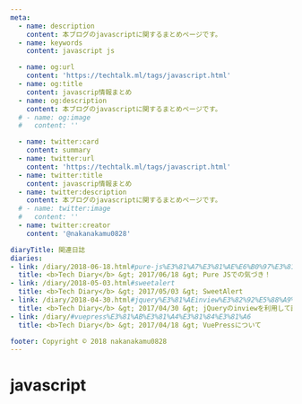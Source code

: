 ```yaml
---
meta:
  - name: description
    content: 本ブログのjavascriptに関するまとめページです。
  - name: keywords
    content: javascript js

  - name: og:url
    content: 'https://techtalk.ml/tags/javascript.html'
  - name: og:title
    content: javascrip情報まとめ
  - name: og:description
    content: 本ブログのjavascriptに関するまとめページです。
  # - name: og:image
  #   content: ''

  - name: twitter:card
    content: summary
  - name: twitter:url
    content: 'https://techtalk.ml/tags/javascript.html'
  - name: twitter:title
    content: javascrip情報まとめ
  - name: twitter:description
    content: 本ブログのjavascriptに関するまとめページです。
  # - name: twitter:image
  #   content: ''
  - name: twitter:creator
    content: '@nakanakamu0828'

diaryTitle: 関連日誌
diaries:
- link: /diary/2018-06-18.html#pure-js%E3%81%A7%E3%81%AE%E6%B0%97%E3%81%A5%E3%81%8D%EF%BC%81
  title: <b>Tech Diary</b> &gt; 2017/06/18 &gt; Pure JSでの気づき！
- link: /diary/2018-05-03.html#sweetalert
  title: <b>Tech Diary</b> &gt; 2017/05/03 &gt; SweetAlert
- link: /diary/2018-04-30.html#jquery%E3%81%AEinview%E3%82%92%E5%88%A9%E7%94%A8%E3%81%97%E3%81%A6%E7%94%BB%E9%9D%A2%E3%81%AB%E8%A1%A8%E7%A4%BA%E3%81%95%E3%82%8C%E3%81%9F%E3%82%BF%E3%82%A4%E3%83%9F%E3%83%B3%E3%82%B0%E3%81%A7%E3%82%A4%E3%83%99%E3%83%B3%E3%83%88%E3%82%92%E7%99%BA%E7%94%9F%E3%81%95%E3%81%9B%E3%82%8B
  title: <b>Tech Diary</b> &gt; 2017/04/30 &gt; jQueryのinviewを利用して画面に表示されたタイミングでイベントを発生させる
- link: /diary/#vuepress%E3%81%AB%E3%81%A4%E3%81%84%E3%81%A6
  title: <b>Tech Diary</b> &gt; 2017/04/18 &gt; VuePressについて

footer: Copyright © 2018 nakanakamu0828
---
```

# javascript